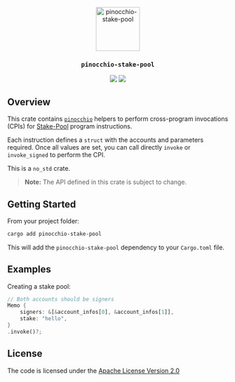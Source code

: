 <p align="center">
 <img alt="pinocchio-stake-pool" src="https://github.com/user-attachments/assets/4048fe96-9096-4441-85c3-5deffeb089a6" height="100"/>
</p>
<h3 align="center">
  <code>pinocchio-stake-pool</code>
</h3>
<p align="center">
  <a href="https://crates.io/crates/pinocchio-stake-pool"><img src="https://img.shields.io/crates/v/pinocchio-stake-pool?logo=rust" /></a>
  <a href="https://docs.rs/pinocchio-stake-pool"><img src="https://img.shields.io/docsrs/pinocchio-stake-pool?logo=docsdotrs" /></a>
</p>

## Overview

This crate contains [`pinocchio`](https://crates.io/crates/pinocchio) helpers to perform cross-program invocations (CPIs) for [Stake-Pool](https://github.com/solana-program/stake-pool) program instructions.

Each instruction defines a `struct` with the accounts and parameters required. Once all values are set, you can call directly `invoke` or `invoke_signed` to perform the CPI.

This is a `no_std` crate.

> **Note:** The API defined in this crate is subject to change.

## Getting Started

From your project folder:

```bash
cargo add pinocchio-stake-pool
```

This will add the `pinocchio-stake-pool` dependency to your `Cargo.toml` file.

## Examples

Creating a stake pool:
```rust
// Both accounts should be signers
Memo {
    signers: &[&account_infos[0], &account_infos[1]],
    stake: "hello",
}
.invoke()?;
```

## License

The code is licensed under the [Apache License Version 2.0](../LICENSE)
